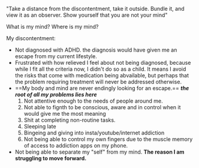 "Take a distance from the discontentment, take it outside. Bundle it, and view it as an observer. Show yourself that you are not your mind"

What is my mind? Where is my mind?

My discontentment:

- Not diagnosed with ADHD. the diagnosis would have given me an escape from my current lifestyle.
- Frustrated with how relieved I feel about not being diagnosed, because while I fit all the criteria now, I didn't do so as a child. It means I avoid the risks that come with medication being abvailable, but perhaps that the problem requiring treatment will never be addressed otherwise.
- ==My body and mind are never endingly looking for an escape.== ***the root of all my problems lies here***
	1. Not attentive enough to the needs of people around me.
	2. Not able to fignth to be conscious, aware and in control when it would give me the most meaning
	3. Shit at completing non-routine tasks.
	4. Sleeping late 
	5. Bingeing and giving into insta/youtube/internet addiction
	6. Not being able to control my own fingers due to the muscle memory of access to addiction apps on my phone.
- Not being able to separate my "self" from my mind. **The reason I am struggling to move forward.**

